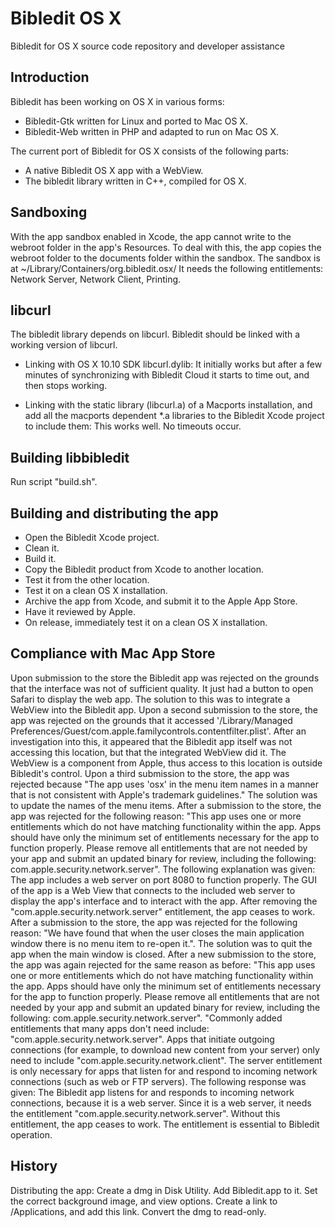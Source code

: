 # Bibledit OS X

Bibledit for OS X source code repository and developer assistance

## Introduction

Bibledit has been working on OS X in various forms:
* Bibledit-Gtk written for Linux and ported to Mac OS X.
* Bibledit-Web written in PHP and adapted to run on Mac OS X.

The current port of Bibledit for OS X consists of the following parts:
* A native Bibledit OS X app with a WebView.
* The bibledit library written in C++, compiled for OS X.

## Sandboxing

With the app sandbox enabled in Xcode, the app cannot write to the webroot folder in the app's Resources. To deal with this, the app copies the webroot folder to the documents folder within the sandbox. The sandbox is at ~/Library/Containers/org.bibledit.osx/
It needs the following entitlements: Network Server, Network Client, Printing.

## libcurl

The bibledit library depends on libcurl. Bibledit should be linked with a working version of libcurl. 

* Linking with OS X 10.10 SDK libcurl.dylib: It initially works but after a few minutes of synchronizing with Bibledit Cloud it starts to time out, and then stops working.

* Linking with the static library (libcurl.a) of a Macports installation, and add all the macports dependent *.a libraries to the Bibledit Xcode project to include them: This works well. No timeouts occur.

## Building libbibledit

Run script "build.sh".

## Building and distributing the app

* Open the Bibledit Xcode project.
* Clean it.
* Build it.
* Copy the Bibledit product from Xcode to another location.
* Test it from the other location.
* Test it on a clean OS X installation.
* Archive the app from Xcode, and submit it to the Apple App Store.
* Have it reviewed by Apple.
* On release, immediately test it on a clean OS X installation.

## Compliance with Mac App Store

Upon submission to the store the Bibledit app was rejected on the grounds that the interface was not of sufficient quality. It just had a button to open Safari to display the web app. The solution to this was to integrate a WebView into the Bibledit app.
Upon a second submission to the store, the app was rejected on the grounds that it accessed '/Library/Managed Preferences/Guest/com.apple.familycontrols.contentfilter.plist'. After an investigation into this, it appeared that the Bibledit app itself was not accessing this location, but that the integrated WebView did it. The WebView is a component from Apple, thus access to this location is outside Bibledit's control.
Upon a third submission to the store, the app was rejected because "The app uses 'osx' in the menu item names in a manner that is not consistent with Apple's trademark guidelines." The solution was to update the names of the menu items.
After a submission to the store, the app was rejected for the following reason: "This app uses one or more entitlements which do not have matching functionality within the app. Apps should have only the minimum set of entitlements necessary for the app to function properly. Please remove all entitlements that are not needed by your app and submit an updated binary for review, including the following: com.apple.security.network.server". The following explanation was given: The app includes a web server on port 8080 to function properly. The GUI of the app is a Web View that connects to the included web server to display the app's interface and to interact with the app. After removing the "com.apple.security.network.server" entitlement, the app ceases to work.
After a submission to the store, the app was rejected for the following reason: "We have found that when the user closes the main application window there is no menu item to re-open it.". The solution was to quit the app when the main window is closed.
After a new submission to the store, the app was again rejected for the same reason as before: "This app uses one or more entitlements which do not have matching functionality within the app. Apps should have only the minimum set of entitlements necessary for the app to function properly. Please remove all entitlements that are not needed by your app and submit an updated binary for review, including the following: com.apple.security.network.server". "Commonly added entitlements that many apps don't need include: "com.apple.security.network.server". Apps that initiate outgoing connections (for example, to download new content from your server) only need to include "com.apple.security.network.client". The server entitlement is only necessary for apps that listen for and respond to incoming network connections (such as web or FTP servers). The following response was given: The Bibledit app listens for and responds to incoming network connections, because it is a web server. Since it is a web server, it needs the entitlement "com.apple.security.network.server". Without this entitlement, the app ceases to work. The entitlement is essential to Bibledit operation.

## History

Distributing the app:
Create a dmg in Disk Utility.
Add Bibledit.app to it.
Set the correct background image, and view options.
Create a link to /Applications, and add this link.
Convert the dmg to read-only.

